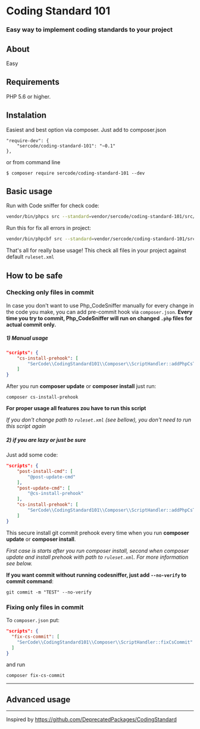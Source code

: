 # Coding Standard 101

### Easy way to implement coding standards to your project
## About
Easy
## Requirements
PHP 5.6 or higher.

## Instalation
Easiest and best option via composer.
Just add to composer.json
```
"require-dev": {
	"sercode/coding-standard-101": "~0.1"
},
```
or from command line
```
$ composer require sercode/coding-standard-101 --dev
```

## Basic usage

Run with Code sniffer for check code:

```sh
vendor/bin/phpcs src --standard=vendor/sercode/coding-standard-101/src/ruleset.xml -p
```

Run this for fix all errors in project:
````sh
vendor/bin/phpcbf src --standard=vendor/sercode/coding-standard-101/src/ruleset.xml -p
````

That's all for really base usage! This check all files in your project against default `ruleset.xml`

## How to be safe

### Checking only files in commit

In case you don't want to use Php_CodeSniffer manually for every change in the code you make, you can add pre-commit hook via `composer.json`.
**Every time you try to commit, Php_CodeSniffer will run on changed `.php` files for actual commit only.**

##### 1) Manual usage


```json
"scripts": {
    "cs-install-prehook": [
		"SerCode\\CodingStandard101\\Composer\\ScriptHandler::addPhpCsToPreCommitHook"
	]
}		
```

After you run **composer update** or **composer install** just run:
 
```
composer cs-install-prehook
```
**For proper usage all features zou have to run this script**


*If you don't change path to `ruleset.xml` (see bellow), you don't need to run this script again*

##### 2) if you are lazy or just be sure
Just add some code:

```json
"scripts": {
	"post-install-cmd": [
		"@post-update-cmd"
	],
	"post-update-cmd": [
		"@cs-install-prehook"
	],  
	"cs-install-prehook": [
		"SerCode\\CodingStandard101\\Composer\\ScriptHandler::addPhpCsToPreCommitHook"
	]
}
```

This secure install git commit prehook every time when you run  **composer update** or **composer install**.

*First case is starts after you run composer install, second when composer update and install prehook with path to `ruleset.xml`. For more information see below.*


**If you want commit without running codesniffer, just add `--no-verify` to commit command**:
```
git commit -m "TEST" --no-verify
```
### Fixing only files in commit
To `composer.json` put:

```json
"scripts": {
  "fix-cs-commit": [
    "SerCode\\CodingStandard101\\Composer\\ScriptHandler::fixCsCommit"
  ]
}
```
and run
 ```
 composer fix-cs-commit
 ```

***
## Advanced usage

***
Inspired by https://github.com/DeprecatedPackages/CodingStandard

